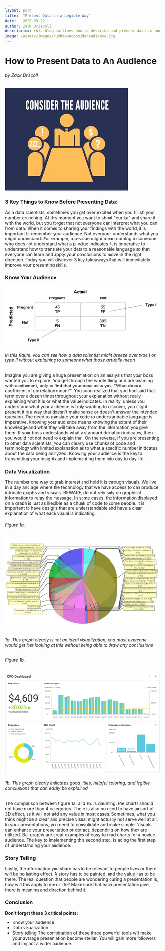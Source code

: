 ```yaml
---
layout: post
title:  "Present Data in a Legible Way"
date:   2022-09-22
author: Zack Driscoll
description: This blog outlines how to describe and present data to non-data scientists.
image: /assets/images/dumbdownconsideraudience.jpg
---
```


# How to Present Data to An Audience
###### by Zack Driscoll

![Test Image](https://raw.githubusercontent.com/zadriscoll/stat386-projects/main/assets/images/dumbdownconsideraudience.jpg)

### 3 Key Things to Know Before Presenting Data:
As a data scientists, sometimes you get over excited when you finish your number crunching. At this moment you want to shout "eurika" and share it with the world, but you forget that not everyone can interpret what you can from data. When it comes to sharing your findings with the world, it is important to remember your audience. Not everyone understands what you might understand. For example, a p-value might mean nothing to someone who does not understand what a p-value indicates. It is imperative to understand how to translate your data to a reasonable language so that everyone can learn and apply your conclusions to move in the right direction. Today you will discover 3 key takeaways that will immediately improve your presenting skills. 

### Know Your Audience
![Test Image](https://raw.githubusercontent.com/zadriscoll/stat386-projects/main/assets/images/confused.png)
###### *In this figure, you can see how a data scientist might breeze over type I or type II without explaining to someone what those actually mean*

Imagine you are giving a huge presentation on an analysis that your boss wanted you to explore. You get through the whole thing and are beaming with excitement, only to find that your boss asks you, "What does a coefficient of correlation mean?". You soon realized that you had said that term over a dozen times throughout your explanation without really explaining what it is or what the value indicates. In reality, unless you understand what your audience is truly wanting to discover, you might present it in a way that doesn't make sense or doesn't answer the intended question. The need to translate your code to understandable language is imperative. Knowing your audience means knowing the extent of their knowledge and what they will take away from the information you give them. If your boss understands what a standard deviation indicates, then you would not not need to explain that. On the reverse, if you are presenting to other data scientists, you can clearly use chunks of code and terminology with limited explanation as to what a specific number inidcates about the data being analyzed. Knowing your audience is the key to transmitting your insights and implementing them into day to day life. 

### Data Visualization
The number one way to grab interest and hold it is through visuals. We live in a day and age where the technology that we have access to can produce intricate graphs and visuals. BEWARE, do not rely soly on graphical information to relay the message. In some cases, the information displayed on a graph is just as illegible as a chunk of code to some people. It is important to have designs that are understandable and have a clear explanation of what each visual is indicating.

###### Figure 1a.
![Test Image](https://raw.githubusercontent.com/zadriscoll/stat386-projects/main/assets/images/bad_viz.jpg)
###### *1a. This graph clearly is not an ideal visualization, and most everyone would get lost looking at this without being able to draw any conclusions*

###### Figure 1b.
![Test Image](https://raw.githubusercontent.com/zadriscoll/stat386-projects/main/assets/images/good_viz.png)
###### *1b. This graph clearly indicates good titles, helpful coloring, and legible conclusions that can easily be explained* 

The comparison between figure 1a. and 1b. is daunting. Pie charts should not have more than 4 categories. There is also no need to have an sort of 3D effect, as it will not add any value in most cases. Sometimes, what you think might be a clear and precise visual might actually not serve well at all. In your presentations, you need to consolidate and make simple. Visuals can enhance your presentation or detract, depending on how they are utilized. Bar graphs are great examples of easy to read charts for a novice audience. The key to implementing this second step, is acing the first step of understanding your audience. 

### Story Telling
Lastly, the information you share has to be relevant to people lives or there will be no lasting effect. A story has to be painted, and the value has to be there. The real question that people are wondering during a presentation is, how will this apply to me or life? Make sure that each presentation give, there is meaning and direction behind it. 


### Conclusion
**Don't forget these 3 critical points:**
* Know your audience
* Data visualization
* Story telling
The combination of these three powerful tools will make your average presentation become stellar. You will gain more followers and impact a wider audience.

